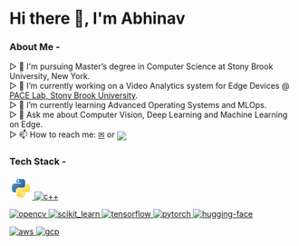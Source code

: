 <h1> Hi there 👋, I'm Abhinav </h1> 

### About Me - 
&#9655; &#128214; I'm pursuing Master’s degree in Computer Science at Stony Brook University, New York. <br />
&#9655; 🔭 I’m currently working on a Video Analytics system for Edge Devices @ [PACE Lab, Stony Brook University](http://www.pace.cs.stonybrook.edu/).  <br />
&#9655; 🌱 I’m currently learning Advanced Operating Systems and MLOps. <br />
&#9655; 💬 Ask me about Computer Vision, Deep Learning and Machine Learning on Edge.<br />
&#9655; 📫 How to reach me: [✉](mailto:abhinav.sharma.1@stonybrook.edu) or [<img align="center" src="https://cdn.jsdelivr.net/npm/simple-icons@3.0.1/icons/linkedin.svg" width="17" /></a>](mailto:abhinav.sharma.1@stonybrook.edu)<br />

### Tech Stack - 
<p align="left">
<a href="https://www.python.org" target="_blank"> <img src="https://raw.githubusercontent.com/devicons/devicon/master/icons/python/python-original.svg" alt="python" width="40" height="40"/> </a> <a href="https://isocpp.org/" target="_blank"> <img src="https://raw.githubusercontent.com/isocpp/logos/master/cpp_logo.png" alt="c++" width="40" height="40"/> </a> <br />

<a href="https://opencv.org/" target="_blank"> <img src="https://www.vectorlogo.zone/logos/opencv/opencv-icon.svg" alt="opencv" width="40" height="40"/> </a> <a href="https://scikit-learn.org/" target="_blank"> <img src="https://upload.wikimedia.org/wikipedia/commons/0/05/Scikit_learn_logo_small.svg" alt="scikit_learn" width="40" height="40"/> <a href="https://www.tensorflow.org" target="_blank"> <img src="https://www.vectorlogo.zone/logos/tensorflow/tensorflow-icon.svg" alt="tensorflow" width="40" height="40"/> </a> <a href="https://www.pytorch.org" target="_blank"> <img src="https://avatars.githubusercontent.com/u/21003710?s=200&v=4" alt="pytorch" width="40" height="40"/> </a> <a href="https://www.huggingface.co" target="_blank"> <img src="https://avatars.githubusercontent.com/u/25720743?s=200&v=4" alt="hugging-face" width="40" height="40"/> </a> <br />

<a href="https://www.aws.amazon.com" target="_blank"> <img src="https://avatars.githubusercontent.com/u/2232217?s=200&v=4" alt="aws" width="40" height="40"/> </a> <a href="https://www.cloud.google.com" target="_blank"> <img src="https://avatars.githubusercontent.com/u/2810941?s=200&v=4" alt="gcp" width="40" height="40"/> </a>
  
 </p>


<!--
**abhinavvsharma/abhinavvsharma** is a ✨ _special_ ✨ repository because its `README.md` (this file) appears on your GitHub profile.

Here are some ideas to get you started:

- 🔭 I’m currently working on ...
- 🌱 I’m currently learning ...
- 👯 I’m looking to collaborate on ...
- 🤔 I’m looking for help with ...
- 💬 Ask me about ...
- 📫 How to reach me: ...
- 😄 Pronouns: ...
- ⚡ Fun fact: ...
-->
